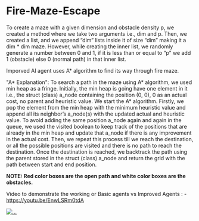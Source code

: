 # Fire-Maze-Escape

To create a maze with a given dimension and obstacle density p, we created a method where we take two arguments i.e., dim and p. Then, we created a list, and we append “dim” lists inside it of size “dim” making it a dim * dim maze. However, while creating the inner list, we randomly generate a number between 0 and 1, if it is less than or equal to “p” we add 1 (obstacle) else 0 (normal path) in that inner list.

Imporved AI agent uses A* algorithm to find its way through fire maze.

"A* Explanation": To search a path in the maze using A* algorithm, we used min heap as a fringe. 
Initially, the min heap is going have one element in it i.e., the struct (class) a_node containing the position (0, 0), 0 as an actual cost, no parent and heuristic value.
We start the A* algorithm. Firstly, we pop the element from the min heap with the minimum heuristic value and append all its neighbor’s a_node(s) with the updated actual and
heuristic value. To avoid adding the same position a_node again and again in the queue, we used the visited boolean to keep track of the positions that are already in the min heap 
and update that a_node if there is any improvement in the actual cost. Then, we repeat this process till we reach the destination, or all the possible positions are visited and 
there is no path to reach the destination. Once the destination is reached, we backtrack the path using the parent stored in the struct (class) a_node and return the grid with 
the path between start and end position.


**NOTE: Red color boxes are the open path and white color boxes are the obstacles.**

Video to demonstrate the working or Basic agents vs Improved Agents : - https://youtu.be/EnwLSRm0tdA


[![...](https://i9.ytimg.com/vi_webp/EnwLSRm0tdA/mqdefault.webp?time=1619551800000&sqp=CLjMoYQG&rs=AOn4CLB_UW40kBQoJ4sYOt6G2uCQqWdBxA)](https://youtu.be/EnwLSRm0tdA)
